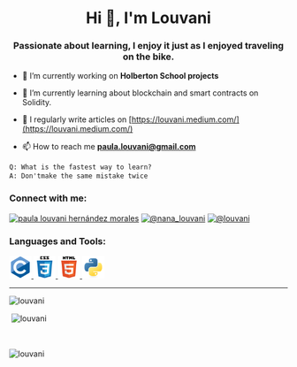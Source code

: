 <h1 align="center">Hi 👋, I'm Louvani</h1>
<h3 align="center">Passionate about learning, I enjoy it just as I enjoyed traveling on the bike.</h3>

- 🔭 I’m currently working on **Holberton School projects**

- 🌱 I’m currently learning about blockchain and smart contracts on Solidity.

- 📝 I regularly write articles on [https://louvani.medium.com/](https://louvani.medium.com/)

- 📫 How to reach me **paula.louvani@gmail.com**
```
Q: What is the fastest way to learn?
A: Don'tmake the same mistake twice
```

<h3 align="left">Connect with me:</h3>
<p align="left">
<a href="https://www.linkedin.com/in/paula-louvani-hern%C3%A1ndez-morales-746b8380/" target="blank"><img align="center" src="https://raw.githubusercontent.com/rahuldkjain/github-profile-readme-generator/master/src/images/icons/Social/linked-in-alt.svg" alt="paula louvani hernández morales" height="30" width="40" /></a>
<a href="https://www.instagram.com/nana_louvani/" target="blank"><img align="center" src="https://raw.githubusercontent.com/rahuldkjain/github-profile-readme-generator/master/src/images/icons/Social/instagram.svg" alt="@nana_louvani" height="30" width="40" /></a>
<a href="https://medium.com/@louvani" target="blank"><img align="center" src="https://raw.githubusercontent.com/rahuldkjain/github-profile-readme-generator/master/src/images/icons/Social/medium.svg" alt="@louvani" height="30" width="40" /></a>
</p>

<h3 align="left">Languages and Tools:</h3>
  <a href="https://www.cprogramming.com/" target="_blank"> <img src="https://raw.githubusercontent.com/devicons/devicon/master/icons/c/c-original.svg" alt="c" width="40" height="40"/> </a> 
  <a href="https://www.w3schools.com/css/" target="_blank"> <img src="https://raw.githubusercontent.com/devicons/devicon/master/icons/css3/css3-original-wordmark.svg" alt="css3" width="40" height="40"/> </a> 
  <a href="https://www.w3.org/html/" target="_blank"> <img src="https://raw.githubusercontent.com/devicons/devicon/master/icons/html5/html5-original-wordmark.svg" alt="html5" width="40" height="40"/> </a> <a href="https://www.python.org" target="_blank"> <img src="https://raw.githubusercontent.com/devicons/devicon/master/icons/python/python-original.svg" alt="python" width="40" height="40"/> </a>
<hr>
<p><img align="left" src="https://github-readme-stats.vercel.app/api/top-langs?username=louvani&show_icons=true&locale=en&layout=compact" alt="louvani" /></p>
<br>
<p>&nbsp;<img align="center" src="https://github-readme-stats.vercel.app/api?username=louvani&show_icons=true&locale=en" alt="louvani" /></p>
<br>
<p><img align="center" src="https://github-readme-streak-stats.herokuapp.com/?user=louvani&" alt="louvani" /></p>


